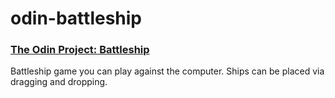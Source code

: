 # odin-battleship

### [The Odin Project: Battleship](https://www.theodinproject.com/lessons/node-path-javascript-battleship)

Battleship game you can play against the computer. Ships can be placed via dragging and dropping.
